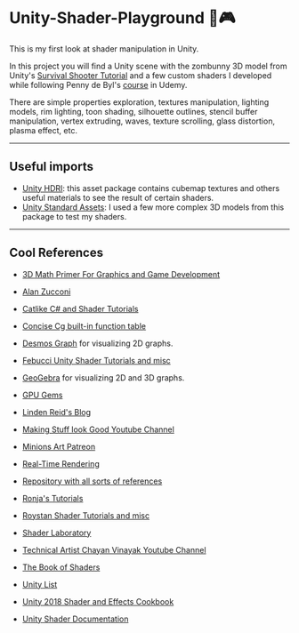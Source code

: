 # Unity-Shader-Playground 📐🎮
This is my first look at shader manipulation in Unity.

In this project you will find a Unity scene with the zombunny 3D model from Unity's [Survival Shooter Tutorial](https://unity3d.com/learn/tutorials/s/survival-shooter-tutorial) and a few custom shaders I developed while following Penny de Byl's [course](https://www.udemy.com/unity-shaders/learn/v4/overview) in Udemy.

There are simple properties exploration, textures manipulation, lighting models, rim lighting, toon shading, silhouette outlines, stencil buffer manipulation, vertex extruding, waves, texture scrolling, glass distortion, plasma effect, etc.

---
## Useful imports
- [Unity HDRI](https://assetstore.unity.com/packages/essentials/beta-projects/unity-hdri-pack-72511): this asset package contains cubemap textures and others useful materials to see the result of certain shaders.
- [Unity Standard Assets](https://assetstore.unity.com/packages/essentials/asset-packs/standard-assets-32351): I used a few more complex 3D models from this package to test my shaders.

---

## Cool References

- [3D Math Primer For Graphics and Game Development](https://www.amazon.com/Primer-Graphics-Development-Wordware-Library/dp/1556229119)

- [Alan Zucconi](https://www.alanzucconi.com/)

- [Catlike C# and Shader Tutorials](https://catlikecoding.com/unity/tutorials/?fbclid=IwAR2HaODbCqZyZnI6-DtvP_HX2gE6te61sQKLySlTafv_RhvhbSpcc81oAls)

- [Concise Cg built-in function table](https://www.sjbaker.org/wiki/index.php?title=Concise_Cg_built-in_function_table)

- [Desmos Graph](https://www.desmos.com/calculator) for visualizing 2D graphs.

- [Febucci Unity Shader Tutorials and misc](https://www.febucci.com/tutorials/)

- [GeoGebra](https://www.geogebra.org/3d?lang=en) for visualizing 2D and 3D graphs.

- [GPU Gems](https://developer.nvidia.com/gpugems/GPUGems3/gpugems3_ch01.html)

- [Linden Reid's Blog](https://lindenreid.wordpress.com/)

- [Making Stuff look Good Youtube Channel](https://www.youtube.com/channel/UCEklP9iLcpExB8vp_fWQseg)

- [Minions Art Patreon](https://www.patreon.com/posts/how-i-got-with-19042499)

- [Real-Time Rendering](http://www.realtimerendering.com/book.html)

- [Repository with all sorts of references](https://github.com/sindresorhus/awesome)

- [Ronja's Tutorials](https://ronja-tutorials.tumblr.com/tagged/tutorial/chrono)

- [Roystan Shader Tutorials and misc](https://roystan.net)

- [Shader Laboratory](http://www.shaderslab.com/shaders.html)

- [Technical Artist Chayan Vinayak Youtube Channel](https://www.youtube.com/channel/UCwtWCujRCWK9ba3f474sTOQ)

- [The Book of Shaders](https://thebookofshaders.com/)

- [Unity List](https://unitylist.com/)

- [Unity 2018 Shader and Effects Cookbook](https://www.amazon.com/Unity-2018-Shaders-Effects-Cookbook/dp/1788396235)

- [Unity Shader Documentation](https://docs.unity3d.com/Manual/SL-SurfaceShaders.html)
